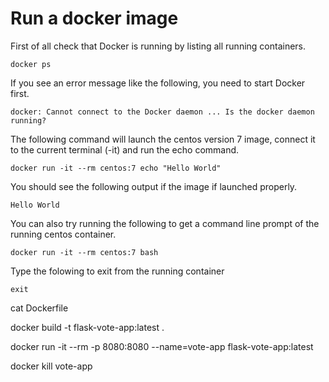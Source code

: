 # Run a docker image

First of all check that Docker is running by listing all running containers. 

```
docker ps 
```

If you see an error message like the following, you need to start Docker first.

```
docker: Cannot connect to the Docker daemon ... Is the docker daemon running?
```

The following command will launch the centos version 7 image, connect it to the current terminal (-it) and run the echo command.

```
docker run -it --rm centos:7 echo "Hello World"
```

You should see the following output if the image if launched properly. 

```
Hello World
```

You can also try running the following to get a command line prompt of the running centos container.

```
docker run -it --rm centos:7 bash
```

Type the folowing to exit from the running container

```
exit
```





cat Dockerfile

docker build -t flask-vote-app:latest .

docker run -it --rm -p 8080:8080 --name=vote-app flask-vote-app:latest

docker kill vote-app 




